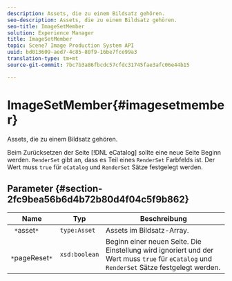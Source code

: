 ```yaml
---
description: Assets, die zu einem Bildsatz gehören.
seo-description: Assets, die zu einem Bildsatz gehören.
seo-title: ImageSetMember
solution: Experience Manager
title: ImageSetMember
topic: Scene7 Image Production System API
uuid: bd013609-aed7-4c85-80f9-16be7fce99a3
translation-type: tm+mt
source-git-commit: 7bc7b3a86fbcdc57cfdc31745fae3afc06e44b15

---
```



# ImageSetMember{#imagesetmember}

Assets, die zu einem Bildsatz gehören.

Beim Zurücksetzen der Seite [!DNL eCatalog] sollte eine neue Seite Beginn werden. `RenderSet` gibt an, dass es Teil eines `RenderSet` Farbfelds ist. Der Wert muss `true` für `eCatalog` und `RenderSet` Sätze festgelegt werden.

## Parameter {#section-2fc9bea56b6d4b72b80d4f04c5f9b862}

| Name | Typ | Beschreibung |
|---|---|---|
| ` *`asset`*` | `type:Asset` | Assets im Bildsatz-Array. |
| ` *`pageReset`*` | `xsd:boolean` | Beginn einer neuen Seite. Die Einstellung wird ignoriert und der Wert muss `true` für `eCatalog` und `RenderSet` Sätze festgelegt werden. |

